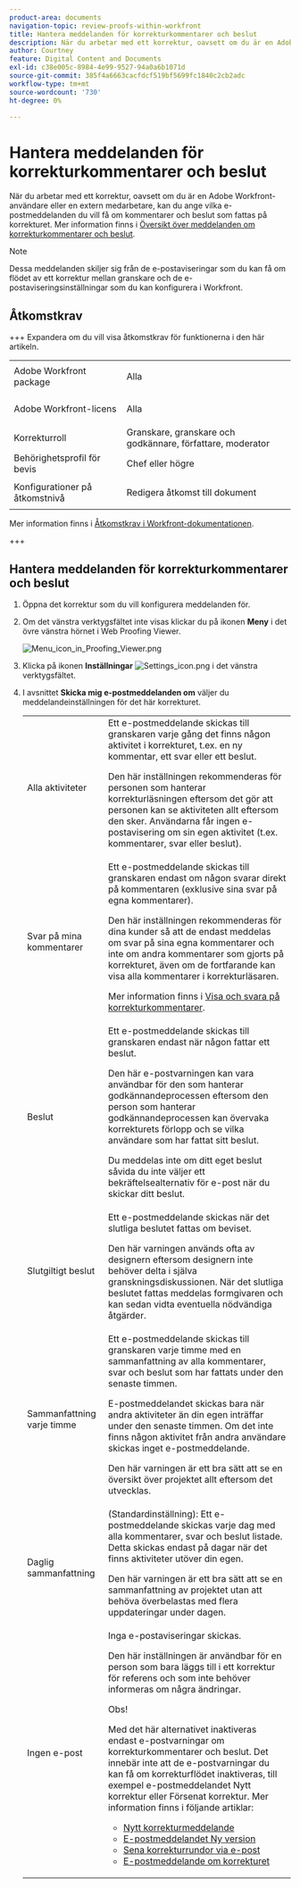 ```yaml
---
product-area: documents
navigation-topic: review-proofs-within-workfront
title: Hantera meddelanden för korrekturkommentarer och beslut
description: När du arbetar med ett korrektur, oavsett om du är en Adobe Workfront-användare eller en extern medarbetare, kan du ange vilka e-postmeddelanden du vill få om kommentarer och beslut som fattas på korrekturet. Mer information finns i Notifications for proof comments and Decision overview.
author: Courtney
feature: Digital Content and Documents
exl-id: c38e005c-8984-4e99-9527-94a0a6b1071d
source-git-commit: 385f4a6663cacfdcf519bf5699fc1840c2cb2adc
workflow-type: tm+mt
source-wordcount: '730'
ht-degree: 0%

---
```


# Hantera meddelanden för korrekturkommentarer och beslut

<!-- Audited: 4/2025 -->

När du arbetar med ett korrektur, oavsett om du är en Adobe Workfront-användare eller en extern medarbetare, kan du ange vilka e-postmeddelanden du vill få om kommentarer och beslut som fattas på korrekturet. Mer information finns i [Översikt över meddelanden om korrekturkommentarer och beslut](../../../review-and-approve-work/proofing/proofing-overview/notifications-proof-comments-decisions.md).

>[!NOTE]
>
>Dessa meddelanden skiljer sig från de e-postaviseringar som du kan få om flödet av ett korrektur mellan granskare och de e-postaviseringsinställningar som du kan konfigurera i Workfront.

## Åtkomstkrav

+++ Expandera om du vill visa åtkomstkrav för funktionerna i den här artikeln.

<table style="table-layout:auto"> 
 <col> 
 <col> 
 <tbody> 
  <tr> 
   <td role="rowheader">Adobe Workfront package</td> 
   <td> <p>Alla</p> </td> 
  </tr> 
  <tr> 
   <td role="rowheader">Adobe Workfront-licens</td> 
   <td> <p>Alla</p> </td> 
  </tr> 
  <tr> 
   <td role="rowheader">Korrekturroll </td> 
   <td>Granskare, granskare och godkännare, författare, moderator</td> 
  </tr> 
  <tr> 
   <td role="rowheader">Behörighetsprofil för bevis </td> 
   <td>Chef eller högre</td> 
  </tr> 
  <tr> 
   <td role="rowheader">Konfigurationer på åtkomstnivå</td> 
   <td> <p>Redigera åtkomst till dokument</p> </td> 
  </tr> 
 </tbody> 
</table>

Mer information finns i [Åtkomstkrav i Workfront-dokumentationen](/help/quicksilver/administration-and-setup/add-users/access-levels-and-object-permissions/access-level-requirements-in-documentation.md).

+++

## Hantera meddelanden för korrekturkommentarer och beslut

1. Öppna det korrektur som du vill konfigurera meddelanden för.
1. Om det vänstra verktygsfältet inte visas klickar du på ikonen **Meny** i det övre vänstra hörnet i Web Proofing Viewer.

   ![Menu_icon_in_Proofing_Viewer.png](assets/menu-icon-in-proofing-viewer-350x228.png)

1. Klicka på ikonen **Inställningar** ![Settings_icon.png](assets/settings-icon.png) i det vänstra verktygsfältet.

1. I avsnittet **Skicka mig e-postmeddelanden om** väljer du meddelandeinställningen för det här korrekturet.

   <table style="table-layout:auto"> 
    <col> 
    <col> 
    <tbody> 
     <tr> 
      <td role="rowheader">Alla aktiviteter</td> 
      <td>Ett e-postmeddelande skickas till granskaren varje gång det finns någon aktivitet i korrekturet, t.ex. en ny kommentar, ett svar eller ett beslut.<br><p>Den här inställningen rekommenderas för personen som hanterar korrekturläsningen eftersom det gör att personen kan se aktiviteten allt eftersom den sker. Användarna får ingen e-postavisering om sin egen aktivitet (t.ex. kommentarer, svar eller beslut).</p></td> 
     </tr> 
     <tr> 
      <td role="rowheader">Svar på mina kommentarer</td> 
      <td>Ett e-postmeddelande skickas till granskaren endast om någon svarar direkt på kommentaren (exklusive sina svar på egna kommentarer).<p>Den här inställningen rekommenderas för dina kunder så att de endast meddelas om svar på sina egna kommentarer och inte om andra kommentarer som gjorts på korrekturet, även om de fortfarande kan visa alla kommentarer i korrekturläsaren.</p>
      <p>Mer information finns i <a href="../../../review-and-approve-work/proofing/reviewing-proofs-within-workfront/comment-on-a-proof/view-proof-comments.md" class="MCXref xref">Visa och svara på korrekturkommentarer</a>.</p></td> 
     </tr> 
     <tr> 
      <td role="rowheader">Beslut</td> 
      <td>Ett e-postmeddelande skickas till granskaren endast när någon fattar ett beslut.<br><p>Den här e-postvarningen kan vara användbar för den som hanterar godkännandeprocessen eftersom den person som hanterar godkännandeprocessen kan övervaka korrekturets förlopp och se vilka användare som har fattat sitt beslut.<br></p><p>Du meddelas inte om ditt eget beslut såvida du inte väljer ett bekräftelsealternativ för e-post när du skickar ditt beslut.</p></td> 
     </tr> 
     <tr> 
      <td role="rowheader">Slutgiltigt beslut</td> 
      <td>Ett e-postmeddelande skickas när det slutliga beslutet fattas om beviset.<br><p>Den här varningen används ofta av designern eftersom designern inte behöver delta i själva granskningsdiskussionen. När det slutliga beslutet fattas meddelas formgivaren och kan sedan vidta eventuella nödvändiga åtgärder.<br></p></td> 
     </tr> 
     <tr> 
      <td role="rowheader">Sammanfattning varje timme</td> 
      <td>Ett e-postmeddelande skickas till granskaren varje timme med en sammanfattning av alla kommentarer, svar och beslut som har fattats under den senaste timmen.<br><p>E-postmeddelandet skickas bara när andra aktiviteter än din egen inträffar under den senaste timmen. Om det inte finns någon aktivitet från andra användare skickas inget e-postmeddelande.<br></p><p>Den här varningen är ett bra sätt att se en översikt över projektet allt eftersom det utvecklas.</p></td> 
     </tr> 
     <tr> 
      <td role="rowheader">Daglig sammanfattning</td> 
      <td>(Standardinställning): Ett e-postmeddelande skickas varje dag med alla kommentarer, svar och beslut listade. Detta skickas endast på dagar när det finns aktiviteter utöver din egen.<br><p>Den här varningen är ett bra sätt att se en sammanfattning av projektet utan att behöva överbelastas med flera uppdateringar under dagen.<br></p></td> 
     </tr> 
     <tr> 
      <td role="rowheader">Ingen e-post</td> 
      <td>Inga e-postaviseringar skickas.<br><p>Den här inställningen är användbar för en person som bara läggs till i ett korrektur för referens och som inte behöver informeras om några ändringar.</p><p>Obs! <p>Med det här alternativet inaktiveras endast e-postvarningar om korrekturkommentarer och beslut. Det innebär inte att de e-postvarningar du kan få om korrekturflödet inaktiveras, till exempel e-postmeddelandet Nytt korrektur eller Försenat korrektur. Mer information finns i följande artiklar: </p>
        <ul>
         <li><a href="../../../workfront-proof/wp-emailsntfctns/proof-notifications-and-reminders/new-proof-email.md" class="MCXref xref">Nytt korrekturmeddelande</a></li>
         <li><a href="../../../workfront-proof/wp-emailsntfctns/proof-notifications-and-reminders/new-version-email.md" class="MCXref xref">E-postmeddelandet Ny version</a></li>
         <li><a href="../../../workfront-proof/wp-emailsntfctns/proof-notifications-and-reminders/late-proof-email.md" class="MCXref xref">Sena korrekturrundor via e-post</a></li>
         <li><a href="../../../workfront-proof/wp-emailsntfctns/proof-notifications-and-reminders/proof-made-email.md" class="MCXref xref">E-postmeddelande om korrekturet</a></li>
        </ul></p></td> 
     </tr> 
    </tbody> 
   </table>
